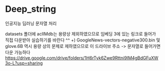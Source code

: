 # Deep_string
인공지능 딥러닝 문자열 처리


datasets 폴더에 aclIMdb는 용량상 제외하였으므로
임베딩 3에 있는 링크로 들어가 직접 다운받아 실습하기를 바란다 ^^
+) GoogleNews-vectors-negative300.bin 및 glove.6B 역시 용량 상의 문제로 제하였으므로
이 드라이브 주소 -> 문자열로 들어가면 다운 가능하다
https://drive.google.com/drive/folders/1H6rTyk6Zwe9Rttni9IM4gBdGFuXW3o-L?usp=sharing
